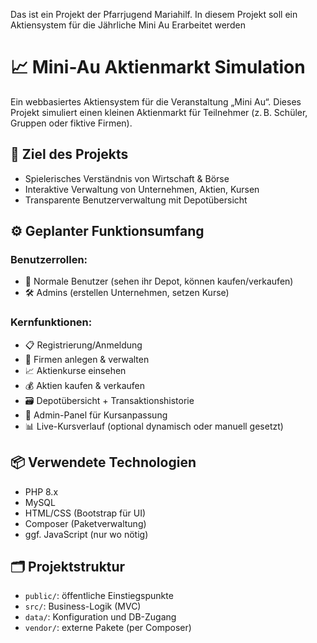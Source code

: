 Das ist ein Projekt der Pfarrjugend Mariahilf. In diesem Projekt soll ein Aktiensystem für die Jährliche Mini Au Erarbeitet werden 

# 📈 Mini-Au Aktienmarkt Simulation

Ein webbasiertes Aktiensystem für die Veranstaltung „Mini Au“. Dieses Projekt simuliert einen kleinen Aktienmarkt für Teilnehmer (z. B. Schüler, Gruppen oder fiktive Firmen).

## 🎯 Ziel des Projekts
- Spielerisches Verständnis von Wirtschaft & Börse
- Interaktive Verwaltung von Unternehmen, Aktien, Kursen
- Transparente Benutzerverwaltung mit Depotübersicht

## ⚙️ Geplanter Funktionsumfang
### Benutzerrollen:
- 👤 Normale Benutzer (sehen ihr Depot, können kaufen/verkaufen)
- 🛠️ Admins (erstellen Unternehmen, setzen Kurse)

### Kernfunktionen:
- 📋 Registrierung/Anmeldung
- 🏢 Firmen anlegen & verwalten
- 📈 Aktienkurse einsehen
- 💰 Aktien kaufen & verkaufen
- 🗃️ Depotübersicht + Transaktionshistorie
- 🔧 Admin-Panel für Kursanpassung
- 📊 Live-Kursverlauf (optional dynamisch oder manuell gesetzt)

## 📦 Verwendete Technologien
- PHP 8.x
- MySQL
- HTML/CSS (Bootstrap für UI)
- Composer (Paketverwaltung)
- ggf. JavaScript (nur wo nötig)

## 🗂️ Projektstruktur
- `public/`: öffentliche Einstiegspunkte
- `src/`: Business-Logik (MVC)
- `data/`: Konfiguration und DB-Zugang
- `vendor/`: externe Pakete (per Composer)
